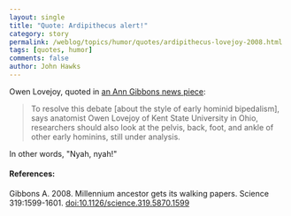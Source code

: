 ```yaml
---
layout: single 
title: "Quote: Ardipithecus alert!" 
category: story
permalink: /weblog/topics/humor/quotes/ardipithecus-lovejoy-2008.html
tags: [quotes, humor] 
comments: false 
author: John Hawks 
---
```



<p>
Owen Lovejoy, quoted in <a href="http://dx.doi.org/10.1126/science.319.5870.1599">an Ann Gibbons news piece</a>: 
</p>

<blockquote>To resolve this debate [about the style of early hominid bipedalism], says anatomist Owen Lovejoy of Kent State University in Ohio, researchers should also look at the pelvis, back, foot, and ankle of other early hominins, still under analysis.</blockquote>

<p>
In other words, "Nyah, nyah!"
</p>

<h4>References:</h4>

<p class="cite">Gibbons A. 2008. Millennium ancestor gets its walking papers. Science 319:1599-1601. <a href="http://dx.doi.org/10.1126/science.319.5870.1599">doi:10.1126/science.319.5870.1599</a></p>

